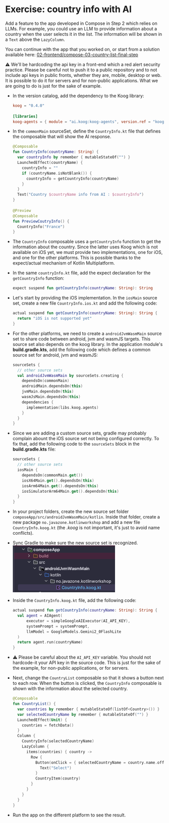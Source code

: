 # Exercise: country info with AI

Add a feature to the app developed in Compose in Step 2 which relies on LLMs.
For example, you could use an LLM to provide information about a country when the user selects it in the list.
The information will be shown in a `Text` above the `LazyColumn`.

You can continue with the app that you worked on, or start from a solution available here: [02-frontend/compose-03-country-list-final-step](./02-frontend/compose-03-country-list-final-step/)

⚠️ We'll be hardcoding the api key in a front-end which a red alert security practice.
Please be careful not to push it to a public repository and to not include api keys in public fronts, whether they are, mobile, desktop or web.
It is possible to do it for servers and for non-public applications.
What we are going to do is just for the sake of example.

- In the version catalog, add the dependency to the Koog library:

  ```toml
  koog = "0.4.0"

  [libraries] 
  koog-agents = { module = "ai.koog:koog-agents", version.ref = "koog" }
  ```
  
- In the `commonMain` sourceSet, define the `CountryInfo.kt` file that defines the composable that will show the AI response.
  
  ```kotlin
  @Composable
  fun CountryInfo(countryName: String) {
    var countryInfo by remember { mutableStateOf("") }
    LaunchedEffect(countryName) {
      countryInfo = ""
      if (countryName.isNotBlank()) {
        countryInfo = getCountryInfo(countryName)
      }
    }
    Text("Country $countryName info from AI : $countryInfo")
  }
  
  @Preview
  @Composable
  fun PreviewCoutryInfo() {
    CountryInfo("France")
  }
  ```

- The `CountryInfo` composable uses a `getCountryInfo` function to get the information about the country. Since the latter uses Koog which is not available on iOS yet, we must provide two implementations, one for iOS, and one for the other platforms. This is possible thanks to the expect/actual mechanism of Kotlin Multiplatform.
- In the same `countryInfo.kt` file, add the expect declaration for the `getCountryInfo` function:

  ```kotlin
  expect suspend fun getCountryInfo(countryName: String): String
  ```

- Let's start by providing the iOS implementation. In the `iosMain` source set, create a new file `CountryInfo.ios.kt` and add the following code:

  ```kotlin
  actual suspend fun getCountryInfo(countryName: String): String {
    return "iOS is not supported yet"
  }
  ```

- For the other platforms, we need to create a `androidJvmWasmMain` source set to share code between android, jvm and wasmJS targets. 
  This source set also depends on the koog library.
  In the application module's **build.gradle.kts**, add the following code which defines a common source set for android, jvm and wasmJS:

  ```kotlin
  sourceSets {
    // other source sets
    val androidJvmWasmMain by sourceSets.creating {
      dependsOn(commonMain)
      androidMain.dependsOn(this)
      jvmMain.dependsOn(this)
      wasmJsMain.dependsOn(this)
      dependencies {
        implementation(libs.koog.agents)
      }
    }
  }
  ```
  
- Since we are adding a custom source sets, gradle may probably complain abount the iOS source set not being configured correctly.
  To fix that, add the following code to the `sourceSets` block in the **build.gradle.kts** file:

  ```kotlin
  sourceSets {
    // other source sets
    iosMain {
      dependsOn(commonMain.get())
      iosX64Main.get().dependsOn(this)
      iosArm64Main.get().dependsOn(this)
      iosSimulatorArm64Main.get().dependsOn(this)
    }
  }
  ```

- In your project folders, create the new source set folder `composeApp/src/androidJvmWasmMain/kotlin`. Inside that folder, create a new package `no.javazone.kotlinworkshop` and add a new file `CountryInfo.koog.kt` (the *.koog* is not important, it's just to avoid name conflicts).
- Sync Gradle to make sure the new source set is recognized.
  ![country Info](assets/countryinfo_koog.png)
- Inside the `CountryInfo.koog.kt` file, add the following code:

  ```kotlin
  actual suspend fun getCountryInfo(countryName: String): String {
    val agent = AIAgent(
        executor = simpleGoogleAIExecutor(AI_API_KEY),
        systemPrompt = systemPrompt,
        llmModel = GoogleModels.Gemini2_0FlashLite
    )
    return agent.run(countryName)
  }
  ```
- ⚠️ Please be careful about the `AI_API_KEY` variable. You should not hardcode-it your API key in the source code. This is just for the sake of the example, for non-public applications, or for servers.
- Next, change the `CountryList` composable so that it shows a button next to each row. When the button is clicked, the `CountryInfo` composable is shown with the information about the selected country.

  ```kotlin
  @Composable
  fun CountryList() {
    var countries by remember { mutableStateOf(listOf<Country>()) }
    var selectedCountryName by remember { mutableStateOf("") }
    LaunchedEffect(Unit) {
      countries = fetchData()
    }
    Column {
      CountryInfo(selectedCountryName)
      LazyColumn {
        items(countries) { country ->
          Row {
            Button(onClick = { selectedCountryName = country.name.official }) {
              Text("Select")
            }
            CountryItem(country)
          }
        }
      }
    }
  }
  ```

- Run the app on the different platform to see the result.
